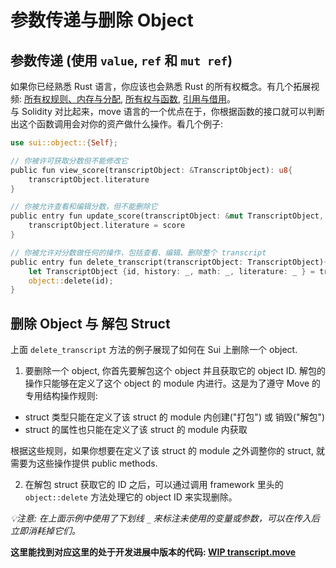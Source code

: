 # 参数传递与删除 Object

## 参数传递 (使用 `value`, `ref` 和 `mut ref`)

如果你已经熟悉 Rust 语言，你应该也会熟悉 Rust 的所有权概念。有几个拓展视频: [所有权规则、内存与分配](https://www.bilibili.com/video/BV1hp4y1k7SV?p=16), [所有权与函数](https://www.bilibili.com/video/BV1hp4y1k7SV?p=17), [引用与借用](https://www.bilibili.com/video/BV1hp4y1k7SV?p=18)。  
与 Solidity 对比起来，move 语言的一个优点在于，你根据函数的接口就可以判断出这个函数调用会对你的资产做什么操作。看几个例子:

```rust
use sui::object::{Self};

// 你被许可获取分数但不能修改它
public fun view_score(transcriptObject: &TranscriptObject): u8{
    transcriptObject.literature
}

// 你被允许查看和编辑分数，但不能删除它
public entry fun update_score(transcriptObject: &mut TranscriptObject, score: u8){
    transcriptObject.literature = score
}

// 你被允许对分数做任何的操作，包括查看、编辑、删除整个 transcript 
public entry fun delete_transcript(transcriptObject: TranscriptObject){
    let TranscriptObject {id, history: _, math: _, literature: _ } = transcriptObject;
    object::delete(id);
}
```

## 删除 Object 与 解包 Struct

上面 `delete_transcript` 方法的例子展现了如何在 Sui 上删除一个 object.

1. 要删除一个 object, 你首先要解包这个 object 并且获取它的 object ID. 解包的操作只能够在定义了这个 object 的 module 内进行。这是为了遵守 Move 的专用结构操作规则:

- struct 类型只能在定义了该 struct 的 module 内创建("打包") 或 销毁("解包")
- struct 的属性也只能在定义了该 struct 的 module 内获取

根据这些规则，如果你想要在定义了该 struct 的 module 之外调整你的 struct, 就需要为这些操作提供 public methods.

2. 在解包 struct 获取它的 ID 之后，可以通过调用 framework 里头的 `object::delete` 方法处理它的 object ID 来实现删除。

*💡注意: 在上面示例中使用了下划线 `_` 来标注未使用的变量或参数，可以在传入后立即消耗掉它们。*  

**这里能找到对应这里的处于开发进展中版本的代码: [WIP transcript.move](../example_projects/transcript/sources/transcript_1.move_wip)**
